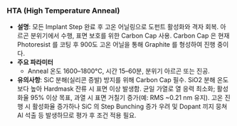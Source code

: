 ### HTA (High Temperature Anneal)

- **설명**: 모든 Implant Step 완료 후 고온 어닐링으로 도펀트 활성화와 격자 회복. 아르곤 분위기에서 수행, 표면 보호를 위한 Carbon Cap 사용. Carbon Cap 은 현재 Photoresist 를 코팅 후 900도 고온 어닐을 통해 Graphite 를 형성하여 진행 중이다.
- **주요 파라미터**
	-  Anneal 온도 1600–1800°C, 시간 15–60분, 분위기 아르곤 또는 진공.
- **유의사항**: SiC 분해(실리콘 증발) 방지를 위해 Carbon Cap 필수. SiO2 분해 온도보다 높아 Hardmask 잔류 시 표면 이상 발생함. 균일 가열로 열 응력 최소화; 활성화율 95% 이상 목표, 과열 시 표면 거칠기 증가(예: RMS ~0.21 nm 유지). 고온 진행 시 활성화율 증가하나 SiC 의 Step Bunching 증가 우려 및 Dopant 끼지 뭉쳐 Al 석출 등 발생하므로 평가 후 조건 적용 필요.